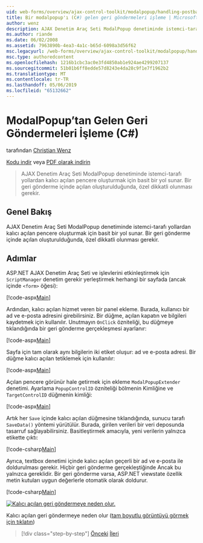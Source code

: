 ```yaml
---
uid: web-forms/overview/ajax-control-toolkit/modalpopup/handling-postbacks-from-a-modalpopup-cs
title: Bir modalpopup'ı (C#) gelen geri göndermeleri işleme | Microsoft Docs
author: wenz
description: AJAX Denetim Araç Seti ModalPopup denetiminde istemci-tarafı yollardan kalıcı açılan pencere oluşturmak için basit bir yol sunar. Bir pos olduğunda özel dikkatli olunması gerekir...
ms.author: riande
ms.date: 06/02/2008
ms.assetid: 7963890b-4ea3-4a1c-b65d-6098a3d56f62
msc.legacyurl: /web-forms/overview/ajax-control-toolkit/modalpopup/handling-postbacks-from-a-modalpopup-cs
msc.type: authoredcontent
ms.openlocfilehash: 1216b1cbc3ac0e3fd4850ab1e924ae4299207137
ms.sourcegitcommit: 51b01b6ff8edde57d8243e4da28c9f1e7f1962b2
ms.translationtype: MT
ms.contentlocale: tr-TR
ms.lasthandoff: 05/06/2019
ms.locfileid: "65132662"
---
```

# <a name="handling-postbacks-from-a-modalpopup-c"></a>ModalPopup’tan Gelen Geri Göndermeleri İşleme (C#)

tarafından [Christian Wenz](https://github.com/wenz)

[Kodu indir](http://download.microsoft.com/download/2/4/0/24052038-f942-4336-905b-b60ae56f0dd5/ModalPopup3.cs.zip) veya [PDF olarak indirin](http://download.microsoft.com/download/b/6/a/b6ae89ee-df69-4c87-9bfb-ad1eb2b23373/modalpopup3CS.pdf)

> AJAX Denetim Araç Seti ModalPopup denetiminde istemci-tarafı yollardan kalıcı açılan pencere oluşturmak için basit bir yol sunar. Bir geri gönderme içinde açılan oluşturulduğunda, özel dikkatli olunması gerekir.

## <a name="overview"></a>Genel Bakış

AJAX Denetim Araç Seti ModalPopup denetiminde istemci-tarafı yollardan kalıcı açılan pencere oluşturmak için basit bir yol sunar. Bir geri gönderme içinde açılan oluşturulduğunda, özel dikkatli olunması gerekir.

## <a name="steps"></a>Adımlar

ASP.NET AJAX Denetim Araç Seti ve işlevlerini etkinleştirmek için `ScriptManager` denetim gerekir yerleştirmek herhangi bir sayfada (ancak içinde `<form>` öğesi):

[!code-aspx[Main](handling-postbacks-from-a-modalpopup-cs/samples/sample1.aspx)]

Ardından, kalıcı açılan hizmet veren bir panel ekleme. Burada, kullanıcı bir ad ve e-posta adresini girebilirsiniz. Bir düğme, açılan kapatın ve bilgileri kaydetmek için kullanılır. Unutmayın `OnClick` özniteliği, bu düğmeye tıklandığında bir geri gönderme gerçekleşmesi ayarlanır:

[!code-aspx[Main](handling-postbacks-from-a-modalpopup-cs/samples/sample2.aspx)]

Sayfa için tam olarak aynı bilgilerin iki etiket oluşur: ad ve e-posta adresi. Bir düğme kalıcı açılan tetiklemek için kullanılır:

[!code-aspx[Main](handling-postbacks-from-a-modalpopup-cs/samples/sample3.aspx)]

Açılan pencere görünür hale getirmek için ekleme `ModalPopupExtender` denetimi. Ayarlama `PopupControlID` özniteliği bölmenin Kimliğine ve `TargetControlID` düğmenin kimliği:

[!code-aspx[Main](handling-postbacks-from-a-modalpopup-cs/samples/sample4.aspx)]

Artık her `Save` içinde kalıcı açılan düğmesine tıklandığında, sunucu tarafı `SaveData()` yöntemi yürütülür. Burada, girilen verileri bir veri deposunda tasarruf sağlayabilirsiniz. Basitleştirmek amacıyla, yeni verilerin yalnızca etikette çıktı:

[!code-csharp[Main](handling-postbacks-from-a-modalpopup-cs/samples/sample5.cs)]

Ayrıca, textbox denetimi içinde kalıcı açılan geçerli bir ad ve e-posta ile doldurulması gerekir. Hiçbir geri gönderme gerçekleştiğinde Ancak bu yalnızca gereklidir. Bir geri gönderme varsa, ASP.NET viewstate özellik metin kutuları uygun değerlerle otomatik olarak doldurur.

[!code-csharp[Main](handling-postbacks-from-a-modalpopup-cs/samples/sample6.cs)]

[![Kalıcı açılan geri göndermeye neden olur.](handling-postbacks-from-a-modalpopup-cs/_static/image2.png)](handling-postbacks-from-a-modalpopup-cs/_static/image1.png)

Kalıcı açılan geri göndermeye neden olur ([tam boyutlu görüntüyü görmek için tıklatın](handling-postbacks-from-a-modalpopup-cs/_static/image3.png))

> [!div class="step-by-step"]
> [Önceki](using-modalpopup-with-a-repeater-control-cs.md)
> [İleri](positioning-a-modalpopup-cs.md)
